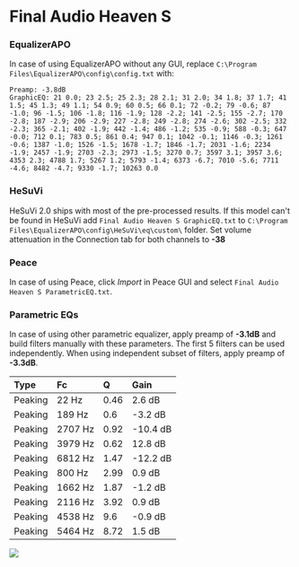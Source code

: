# Final Audio Heaven S

### EqualizerAPO
In case of using EqualizerAPO without any GUI, replace `C:\Program Files\EqualizerAPO\config\config.txt`
with:
```
Preamp: -3.8dB
GraphicEQ: 21 0.0; 23 2.5; 25 2.3; 28 2.1; 31 2.0; 34 1.8; 37 1.7; 41 1.5; 45 1.3; 49 1.1; 54 0.9; 60 0.5; 66 0.1; 72 -0.2; 79 -0.6; 87 -1.0; 96 -1.5; 106 -1.8; 116 -1.9; 128 -2.2; 141 -2.5; 155 -2.7; 170 -2.8; 187 -2.9; 206 -2.9; 227 -2.8; 249 -2.8; 274 -2.6; 302 -2.5; 332 -2.3; 365 -2.1; 402 -1.9; 442 -1.4; 486 -1.2; 535 -0.9; 588 -0.3; 647 -0.0; 712 0.1; 783 0.5; 861 0.4; 947 0.1; 1042 -0.1; 1146 -0.3; 1261 -0.6; 1387 -1.0; 1526 -1.5; 1678 -1.7; 1846 -1.7; 2031 -1.6; 2234 -1.9; 2457 -1.9; 2703 -2.3; 2973 -1.5; 3270 0.7; 3597 3.1; 3957 3.6; 4353 2.3; 4788 1.7; 5267 1.2; 5793 -1.4; 6373 -6.7; 7010 -5.6; 7711 -4.6; 8482 -4.7; 9330 -1.7; 10263 0.0
```

### HeSuVi
HeSuVi 2.0 ships with most of the pre-processed results. If this model can't be found in HeSuVi add
`Final Audio Heaven S GraphicEQ.txt` to `C:\Program Files\EqualizerAPO\config\HeSuVi\eq\custom\` folder.
Set volume attenuation in the Connection tab for both channels to **-38**

### Peace
In case of using Peace, click *Import* in Peace GUI and select `Final Audio Heaven S ParametricEQ.txt`.

### Parametric EQs
In case of using other parametric equalizer, apply preamp of **-3.1dB** and build filters manually
with these parameters. The first 5 filters can be used independently.
When using independent subset of filters, apply preamp of **-3.3dB**.

| Type    | Fc      |    Q | Gain     |
|:--------|:--------|:-----|:---------|
| Peaking | 22 Hz   | 0.46 | 2.6 dB   |
| Peaking | 189 Hz  | 0.6  | -3.2 dB  |
| Peaking | 2707 Hz | 0.92 | -10.4 dB |
| Peaking | 3979 Hz | 0.62 | 12.8 dB  |
| Peaking | 6812 Hz | 1.47 | -12.2 dB |
| Peaking | 800 Hz  | 2.99 | 0.9 dB   |
| Peaking | 1662 Hz | 1.87 | -1.2 dB  |
| Peaking | 2116 Hz | 3.92 | 0.9 dB   |
| Peaking | 4538 Hz | 9.6  | -0.9 dB  |
| Peaking | 5464 Hz | 8.72 | 1.5 dB   |

![](https://raw.githubusercontent.com/jaakkopasanen/AutoEq/master/results/innerfidelity/sbaf-serious/Final%20Audio%20Heaven%20S/Final%20Audio%20Heaven%20S.png)